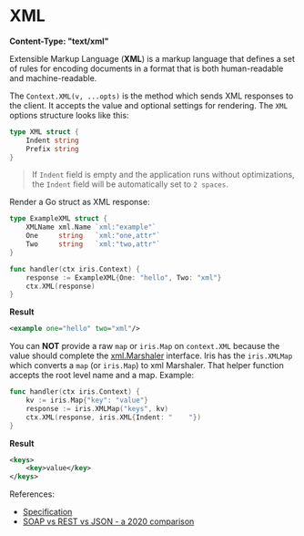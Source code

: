 # XML

**Content-Type: "text/xml"**

Extensible Markup Language (**XML**) is a markup language that defines a set of rules for encoding documents in a format that is both human-readable and machine-readable.

The `Context.XML(v, ...opts)` is the method which sends XML responses to the client. It accepts the value and optional settings for rendering. The `XML` options structure looks like this:

```go
type XML struct {
	Indent string
	Prefix string
}
```

> If `Indent` field is empty and the application runs without optimizations, the `Indent` field will be automatically set to `2 spaces`.

Render a Go struct as XML response:

```go
type ExampleXML struct {
	XMLName xml.Name `xml:"example"`
	One     string   `xml:"one,attr"`
	Two     string   `xml:"two,attr"`
}

func handler(ctx iris.Context) {
    response := ExampleXML{One: "hello", Two: "xml"}
    ctx.XML(response)
}
```

**Result**

```xml
<example one="hello" two="xml"/>
```

You can **NOT** provide a raw `map` or `iris.Map` on `context.XML` because the value should complete the [xml.Marshaler](https://godoc.org/encoding/xml#Marshaler) interface. Iris has the `iris.XMLMap` which converts a `map` (or `iris.Map`) to xml Marshaler. That helper function accepts the root level name and a map. Example:

```go
func handler(ctx iris.Context) {
    kv := iris.Map{"key": "value"}
    response := iris.XMLMap("keys", kv)
    ctx.XML(response, iris.XML{Indent: "    "})
}
```

**Result**

```xml
<keys>
    <key>value</key>
</keys>
```

References:
- [Specification](https://www.w3.org/TR/REC-xml/)
- [SOAP vs REST vs JSON - a 2020 comparison](https://raygun.com/blog/soap-vs-rest-vs-json/)
<!-- slide:break-80 -->
